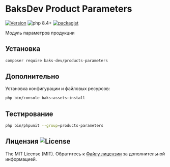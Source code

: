 # BaksDev Product Parameters

[![Version](https://img.shields.io/badge/version-7.3.0-blue)](https://github.com/baks-dev/products-parameters/releases)
![php 8.4+](https://img.shields.io/badge/php-min%208.4-red.svg)
[![packagist](https://img.shields.io/badge/packagist-green)](https://packagist.org/packages/baks-dev/products-parameters)

Модуль параметров продукции

## Установка

``` bash
composer require baks-dev/products-parameters
```

## Дополнительно

Установка конфигурации и файловых ресурсов:

``` bash
php bin/console baks:assets:install
```


## Тестирование

``` bash
php bin/phpunit --group=products-parameters
```


## Лицензия ![License](https://img.shields.io/badge/MIT-green)

The MIT License (MIT). Обратитесь к [Файлу лицензии](LICENSE.md) за дополнительной информацией.

